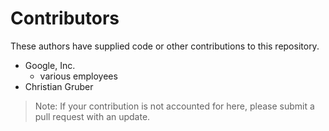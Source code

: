 # Contributors

These authors have supplied code or other contributions to this repository.

- Google, Inc.
  - various employees
- Christian Gruber

> Note: If your contribution is not accounted for here, please submit a pull request with an update.